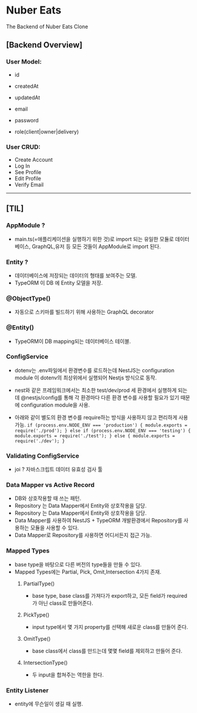 # Nuber Eats

The Backend of Nuber Eats Clone

## [Backend Overview]

### User Model:

- id
- createdAt
- updatedAt

- email
- password
- role(client|owner|delivery) 

### User CRUD:

- Create Account
- Log In
- See Profile
- Edit Profile
- Verify Email

--- 

## [TIL]

### AppModule ? 
- main.ts(=애플리케이션을 실행하기 위한 것)로 import 되는 유일한 모듈로 데이터베이스, GraphQL,유저 등 모든 것들이 AppModule로 import 된다.

### Entity ? 
- 데이터베이스에 저장되는 데이터의 형태를 보여주는 모델.
- TypeORM 이 DB 에 Entity 모델을 저장.
### @ObjectType() 
- 자동으로 스키마를 빌드하기 위해 사용하는 GraphQL decorator

### @Entity() 
- TypeORM이 DB mapping되는 데이터베이스 테이블.

### ConfigService 
- dotenv는 .env파일에서 환경변수를 로드하는데 NestJS는 configuration module 이 dotenv의 최상위에서 실행되어 Nestjs 방식으로 동작.

- nest와 같은 프레임워크에서는 최소한 test/dev/prod 세 환경에서 실행하게 되는데 @nestjs/config를 통해 각 환경마다 다른 환경 변수를 사용할 필요가 있기 때문에 configuration module을 사용.

- 아래와 같이 별도의 환경 변수를 require하는 방식을 사용하지 않고 편리하게 사용 가능. 
`
if (process.env.NODE_ENV === 'production') {
    module.exports = require('./prod');
} else if (process.env.NODE_ENV === 'testing') {
    module.exports = require('./test');
} else {
    module.exports = require('./dev');
}
`

###  Validating ConfigService
- joi ? 자바스크립트 데이터 유효성 검사 툴

###  Data Mapper vs Active Record
- DB와 상호작용할 때 쓰는 패턴.
- Repository 는 Data Mapper에서 Entity와 상호작용을 담당.
- Repository 는 Data Mapper에서 Entity와 상호작용을 담당.
- Data Mapper를 사용하여 NestJS + TypeORM 개발환경에서  Repository를 사용하는 모듈을 사용할 수 있다. 
- Data Mapper로 Repository를 사용하면 어디서든지 접근 가능.

###  Mapped Types
- base type을 바탕으로 다른 버전의 type들을 만들 수 있다.
- Mapped Types에는 Partial, Pick, Omit,Intersection 4가지 존재.
  1.  PartialType()
      - base type, base class를 가져다가 export하고, 모든 field가 required가 아닌 class로 만들어준다.

  2.  PickType()
      - input type에서 몇 가지 property를 선택해 새로운 class를 만들어 준다.
      
  3.  OmitType()
      - base class에서 class를 만드는데 몇몇 field를 제외하고 만들어 준다.
  4.  IntersectionType()
      - 두 input을 합쳐주는 역한을 한다.

### Entity Listener
- entity에 무슨일이 생길 때 실행.

